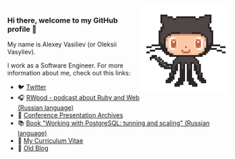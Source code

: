 <img align='right' src='https://github.com/le0pard/le0pard/raw/master/octocat.gif' width='200"'>

### Hi there, welcome to my GitHub profile 👋

My name is Alexey Vasiliev (or Oleksii Vasyliev). 

I work as a Software Engineer. For more information about me, check out this links:

 - :bird: [Twitter](https://twitter.com/leopard_me/)
 - :headphones: [RWpod - podcast about Ruby and Web (Russian language)](https://www.rwpod.com/)
 - :notebook: [Conference Presentation Archives](https://leopard.in.ua/presentations/)
 - :books: [Book "Working with PostgreSQL: tunning and scaling" (Russian language)](https://postgresql.leopard.in.ua/)
 - :scroll: [My Curriculum Vitae](https://github.com/le0pard/cv)
 - :memo: [Old Blog](https://leopard.in.ua/)
